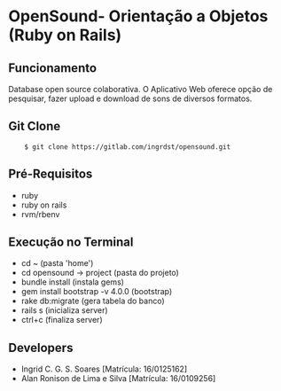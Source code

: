 # OpenSound- Orientação a Objetos (Ruby on Rails)

## Funcionamento

Database open source colaborativa. O Aplicativo Web oferece opção de pesquisar, fazer upload e download de sons de diversos formatos.

## Git Clone

```
    $ git clone https://gitlab.com/ingrdst/opensound.git
```

## Pré-Requisitos

* ruby
* ruby on rails
* rvm/rbenv

## Execução no Terminal

* cd ~ (pasta 'home')
* cd opensound -> project (pasta do projeto)
* bundle install (instala gems)
* gem install bootstrap -v 4.0.0 (bootstrap)
* rake db:migrate (gera tabela do banco)
* rails s (inicializa server)
* ctrl+c (finaliza server)

## Developers

* Ingrid C. G. S. Soares [Matrícula: 16/0125162]
* Alan Ronison de Lima e Silva [Matrícula: 16/0109256]
